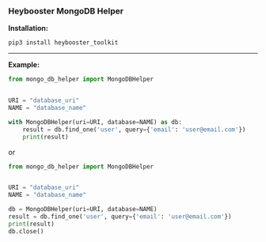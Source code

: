 ### Heybooster MongoDB Helper


**Installation:**
```shell
pip3 install heybooster_toolkit
```

---

**Example:**
```python
from mongo_db_helper import MongoDBHelper


URI = "database_uri"
NAME = "database_name"

with MongoDBHelper(uri=URI, database=NAME) as db:
    result = db.find_one('user', query={'email': 'user@email.com'})
    print(result)
```

or

```python
from mongo_db_helper import MongoDBHelper


URI = "database_uri"
NAME = "database_name"

db = MongoDBHelper(uri=URI, database=NAME)
result = db.find_one('user', query={'email': 'user@email.com'})
print(result)
db.close()
```

